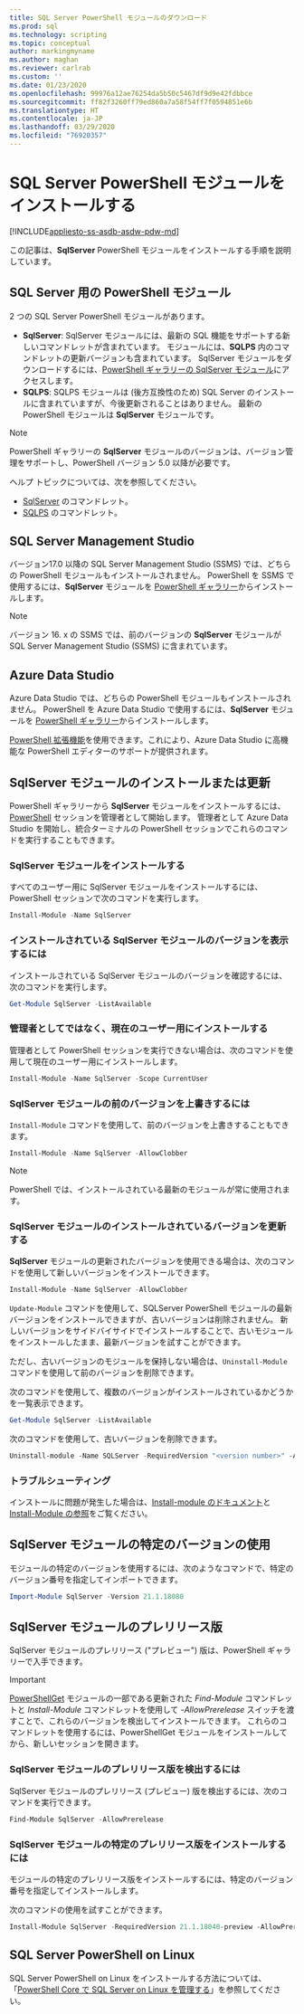 ```yaml
---
title: SQL Server PowerShell モジュールのダウンロード
ms.prod: sql
ms.technology: scripting
ms.topic: conceptual
author: markingmyname
ms.author: maghan
ms.reviewer: carlrab
ms.custom: ''
ms.date: 01/23/2020
ms.openlocfilehash: 99976a12ae76254da5b50c5467df9d9e42fdbbce
ms.sourcegitcommit: ff82f3260ff79ed860a7a58f54ff7f0594851e6b
ms.translationtype: HT
ms.contentlocale: ja-JP
ms.lasthandoff: 03/29/2020
ms.locfileid: "76920357"
---
```

# <a name="install-the-sql-server-powershell-module"></a>SQL Server PowerShell モジュールをインストールする

[!INCLUDE[appliesto-ss-asdb-asdw-pdw-md](../includes/appliesto-ss-asdb-asdw-pdw-md.md)]

この記事は、**SqlServer** PowerShell モジュールをインストールする手順を説明しています。

## <a name="powershell-modules-for-sql-server"></a>SQL Server 用の PowerShell モジュール

2 つの SQL Server PowerShell モジュールがあります。

- **SqlServer**: SqlServer モジュールには、最新の SQL 機能をサポートする新しいコマンドレットが含まれています。 モジュールには、**SQLPS** 内のコマンドレットの更新バージョンも含まれています。 SqlServer モジュールをダウンロードするには、[PowerShell ギャラリーの SqlServer モジュール](https://www.powershellgallery.com/packages/Sqlserver)にアクセスします。
- **SQLPS**: SQLPS モジュールは (後方互換性のため) SQL Server のインストールに含まれていますが、今後更新されることはありません。 最新の PowerShell モジュールは **SqlServer** モジュールです。

> [!NOTE]
> PowerShell ギャラリーの **SqlServer** モジュールのバージョンは、バージョン管理をサポートし、PowerShell バージョン 5.0 以降が必要です。

ヘルプ トピックについては、次を参照してください。

- [SqlServer](https://docs.microsoft.com/powershell/module/sqlserver) のコマンドレット。
- [SQLPS](https://docs.microsoft.com/powershell/module/sqlps) のコマンドレット。

## <a name="sql-server-management-studio"></a>SQL Server Management Studio

バージョン17.0 以降の SQL Server Management Studio (SSMS) では、どちらの PowerShell モジュールもインストールされません。 PowerShell を SSMS で使用するには、**SqlServer** モジュールを [PowerShell ギャラリー](https://www.powershellgallery.com/packages/Sqlserver)からインストールします。

> [!NOTE]
> バージョン 16. x の SSMS では、前のバージョンの **SqlServer** モジュールが SQL Server Management Studio (SSMS) に含まれています。

## <a name="azure-data-studio"></a>Azure Data Studio

Azure Data Studio では、どちらの PowerShell モジュールもインストールされません。 PowerShell を Azure Data Studio で使用するには、**SqlServer** モジュールを [PowerShell ギャラリー](https://www.powershellgallery.com/packages/Sqlserver)からインストールします。

[PowerShell 拡張機能](../azure-data-studio/powershell-extension.md)を使用できます。これにより、Azure Data Studio に高機能な PowerShell エディターのサポートが提供されます。

## <a name="installing-or-updating-the-sqlserver-module"></a>SqlServer モジュールのインストールまたは更新

PowerShell ギャラリーから **SqlServer** モジュールをインストールするには、[PowerShell](https://docs.microsoft.com/powershell/scripting/powershell-scripting) セッションを管理者として開始します。 管理者として Azure Data Studio を開始し、統合ターミナルの PowerShell セッションでこれらのコマンドを実行することもできます。

### <a name="install-the-sqlserver-module"></a>SqlServer モジュールをインストールする

すべてのユーザー用に SqlServer モジュールをインストールするには、PowerShell セッションで次のコマンドを実行します。

```powershell
Install-Module -Name SqlServer
```

### <a name="to-view-the-versions-of-the-sqlserver-module-installed"></a>インストールされている SqlServer モジュールのバージョンを表示するには

インストールされている SqlServer モジュールのバージョンを確認するには、次のコマンドを実行します。

```powershell
Get-Module SqlServer -ListAvailable
```

### <a name="install-for-the-current-user-rather-than-as-an-administrator"></a>管理者としてではなく、現在のユーザー用にインストールする

管理者として PowerShell セッションを実行できない場合は、次のコマンドを使用して現在のユーザー用にインストールします。

```powershell
Install-Module -Name SqlServer -Scope CurrentUser
```

### <a name="to-overwrite-a-previous-version-of-the-sqlserver-module"></a>SqlServer モジュールの前のバージョンを上書きするには

`Install-Module` コマンドを使用して、前のバージョンを上書きすることもできます。

```powershell
Install-Module -Name SqlServer -AllowClobber
```

> [!Note]
> PowerShell では、インストールされている最新のモジュールが常に使用されます。

### <a name="update-the-installed-version-of-the-sqlserver-module"></a>SqlServer モジュールのインストールされているバージョンを更新する

**SqlServer** モジュールの更新されたバージョンを使用できる場合は、次のコマンドを使用して新しいバージョンをインストールできます。

```powershell
Install-Module -Name SqlServer -AllowClobber
```

`Update-Module` コマンドを使用して、SQLServer PowerShell モジュールの最新バージョンをインストールできますが、古いバージョンは削除されません。 新しいバージョンをサイドバイサイドでインストールすることで、古いモジュールをインストールしたまま、最新バージョンを試すことができます。

ただし、古いバージョンのモジュールを保持しない場合は、`Uninstall-Module` コマンドを使用して前のバージョンを削除できます。

次のコマンドを使用して、複数のバージョンがインストールされているかどうかを一覧表示できます。

```powershell
Get-Module SqlServer -ListAvailable
```

次のコマンドを使用して、古いバージョンを削除できます。

```powershell
Uninstall-module -Name SQLServer -RequiredVersion "<version number>" -AllowClobber
```

### <a name="troubleshooting"></a>トラブルシューティング

インストールに問題が発生した場合は、[Install-module のドキュメント](https://www.powershellgallery.com/packages/PowerShellGet/2.2.1)と [Install-Module の参照](https://docs.microsoft.com/powershell/module/powershellget/Install-Module)をご覧ください。

## <a name="using-a-specific-version-of-the-sqlserver-module"></a>SqlServer モジュールの特定のバージョンの使用

モジュールの特定のバージョンを使用するには、次のようなコマンドで、特定のバージョン番号を指定してインポートできます。

```powershell
Import-Module SqlServer -Version 21.1.18080
```

## <a name="pre-release-versions-of-the-sqlserver-module"></a>SqlServer モジュールのプレリリース版

SqlServer モジュールのプレリリース ("プレビュー") 版は、PowerShell ギャラリーで入手できます。

> [!IMPORTANT]
> [PowerShellGet](https://www.powershellgallery.com/packages/PowerShellGet) モジュールの一部である更新された *Find-Module* コマンドレットと *Install-Module* コマンドレットを使用して *-AllowPrerelease* スイッチを渡すことで、これらのバージョンを検出してインストールできます。 これらのコマンドレットを使用するには、PowerShellGet モジュールをインストールしてから、新しいセッションを開きます。

### <a name="to-discover-pre-release-versions-of-the-sqlserver-module"></a>SqlServer モジュールのプレリリース版を検出するには

SqlServer モジュールのプレリリース (プレビュー) 版を検出するには、次のコマンドを実行できます。

```powershell
Find-Module SqlServer -AllowPrerelease
```

### <a name="to-install-a-specific-pre-release-version-of-the-sqlserver-module"></a>SqlServer モジュールの特定のプレリリース版をインストールするには

モジュールの特定のプレリリース版をインストールするには、特定のバージョン番号を指定してインストールします。

次のコマンドの使用を試すことができます。

```powershell
Install-Module SqlServer -RequiredVersion 21.1.18040-preview -AllowPrerelease
```

## <a name="sql-server-powershell-on-linux"></a>SQL Server PowerShell on Linux

SQL Server PowerShell on Linux をインストールする方法については、「[PowerShell Core で SQL Server on Linux を管理する](../linux/sql-server-linux-manage-powershell-core.md)」を参照してください。
